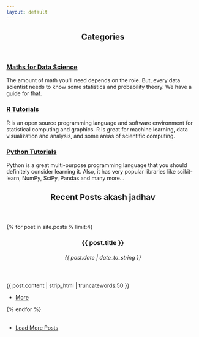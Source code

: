 ```yaml
---
layout: default
---
```

<!-- Section -->
<section>
	<header class="major">
		<h2>Categories</h2>
	</header>
	<div class="features">
		<article>
			<span class="icon fa-signal"></span>
			<div class="content">
				<a href="/category/Maths Tutorials.html"><h3>Maths for Data Science</h3></a>
				<p>The amount of math you'll need depends on the role. But, every data scientist needs to know some 					   statistics and probability theory. We have a guide for that.</p>
			</div>
		</article>
		<article>
			<span class="icon fa-github"></span>
			<div class="content">
				<a href="/category/R Tutorials.html"><h3>R Tutorials</h3></a>
				<p>R is an open source programming language and software environment for statistical computing and 			graphics. R is great for machine learning, data visualization and analysis, and some areas of scientific computing. </p>
			</div>
		</article>
		<article>
			<span class="icon fa-rocket"></span>
			<div class="content">
				<a href="/category/Python Tutorials.html"><h3>Python Tutorials</h3></a>
				<p>Python is a great multi-purpose programming language that you should definitely consider learning it. 				Also, it has very popular libraries like scikit-learn, NumPy, SciPy, Pandas and many more... </p>
			</div>
		</article>
	</div>
</section>

<!-- Section   <span class="icon fa-rocket"></span> -->
<section>
	<header class="major">
		<h2>Recent Posts akash jadhav</h2>
	</header>
<div class="posts">
{% for post in site.posts % limit:4}
	   <article>	   
	    <header>
	        <h3>{{ post.title }}</h3>
		<h6><time datetime="{{ post.date | date_to_xmlschema }}" class="by-line">{{ post.date | date_to_string }}</time></h6>
       	   </header>
		<p>{{ post.content | strip_html | truncatewords:50 }}</p>
		<ul class="actions">
		 <li><a href="{% if site.baseurl == "/" %}{{ post.url }}{% else %}{{ post.url | prepend: site.baseurl }}{% endif %}" 			     class="button">More</a></li>
		 </ul>	
           </article>
{% endfor %}
</div>
	<br>
	<ul class="actions vertical">
		<li>
		    <a href="/archive/index.html" class="button fit">Load More Posts</a> 
		</li>
	</ul>
</section>   


